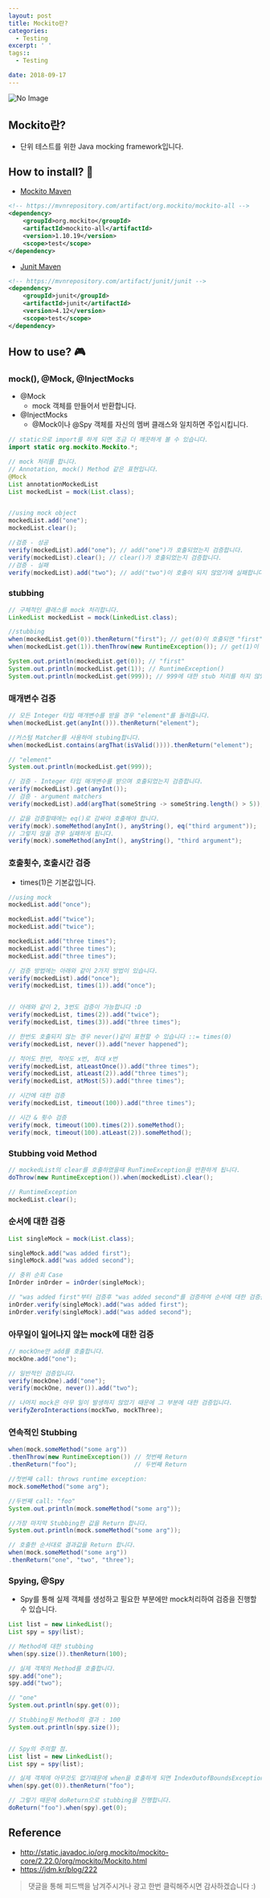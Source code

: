 ```yaml
---
layout: post
title: Mockito란?
categories:
  - Testing
excerpt: ' '
tags::
  - Testing

date: 2018-09-17
---
```


![No Image](/assets/logo/mockito.png)

## Mockito란?
- 단위 테스트를 위한 Java mocking framework입니다.

## How to install? 🧐
- [Mockito Maven](https://mvnrepository.com/artifact/org.mockito/mockito-all/1.10.19)

```xml
<!-- https://mvnrepository.com/artifact/org.mockito/mockito-all -->
<dependency>
    <groupId>org.mockito</groupId>
    <artifactId>mockito-all</artifactId>
    <version>1.10.19</version>
    <scope>test</scope>
</dependency>
```

- [Junit Maven](https://mvnrepository.com/artifact/junit/junit/4.12)

```xml
<!-- https://mvnrepository.com/artifact/junit/junit -->
<dependency>
    <groupId>junit</groupId>
    <artifactId>junit</artifactId>
    <version>4.12</version>
    <scope>test</scope>
</dependency>
```

## How to use? 🎮

### mock(), @Mock, @InjectMocks
- @Mock
    - mock 객체를 만들어서 반환합니다.
- @InjectMocks
    - @Mock이나 @Spy 객체를 자신의 멤버 클래스와 일치하면 주입시킵니다.

```java
// static으로 import를 하게 되면 조금 더 깨끗하게 볼 수 있습니다.
import static org.mockito.Mockito.*;

// mock 처리를 합니다.
// Annotation, mock() Method 같은 표현입니다.
@Mock
List annotationMockedList
List mockedList = mock(List.class);


//using mock object
mockedList.add("one");
mockedList.clear();

//검증 - 성공
verify(mockedList).add("one"); // add("one")가 호출되었는지 검증합니다.
verify(mockedList).clear(); // clear()가 호출되었는지 검증합니다.
//검증 - 실패
verify(mockedList).add("two"); // add("two")이 호출이 되지 않았기에 실패합니다.
```

### stubbing

```java
// 구체적인 클래스를 mock 처리합니다.
LinkedList mockedList = mock(LinkedList.class);

//stubbing
when(mockedList.get(0)).thenReturn("first"); // get(0)이 호출되면 "first"를 반환합니다.
when(mockedList.get(1)).thenThrow(new RuntimeException()); // get(1)이 호출되면 RuntimeException 에러를 발생합니다.

System.out.println(mockedList.get(0)); // "first"
System.out.println(mockedList.get(1)); // RuntimeException()
System.out.println(mockedList.get(999)); // 999에 대한 stub 처리를 하지 않았기 때문에 null값이 return됩니다.
```


### 매개변수 검증

```java
// 모든 Integer 타입 매개변수를 받을 경우 "element"를 돌려줍니다.
when(mockedList.get(anyInt())).thenReturn("element");

//커스텀 Matcher를 사용하여 stubing합니다.
when(mockedList.contains(argThat(isValid()))).thenReturn("element");

// "element"
System.out.println(mockedList.get(999));

// 검증 - Integer 타입 매개변수를 받으며 호출되었는지 검증합니다.
verify(mockedList).get(anyInt());
// 검증 - argument matchers
verify(mockedList).add(argThat(someString -> someString.length() > 5));

// 값을 검증할때에는 eq()로 감싸야 호출해야 합니다.
verify(mock).someMethod(anyInt(), anyString(), eq("third argument"));
// 그렇지 않을 경우 실패하게 됩니다.
verify(mock).someMethod(anyInt(), anyString(), "third argument");
```


### 호출횟수, 호출시간 검증
- times(1)은 기본값입니다.

```java
//using mock
mockedList.add("once");

mockedList.add("twice");
mockedList.add("twice");

mockedList.add("three times");
mockedList.add("three times");
mockedList.add("three times");

// 검증 방법에는 아래와 같이 2가지 방법이 있습니다.
verify(mockedList).add("once");
verify(mockedList, times(1)).add("once");


// 아래와 같이 2, 3번도 검증이 가능합니다 :D
verify(mockedList, times(2)).add("twice");
verify(mockedList, times(3)).add("three times");

// 한번도 호출되지 않는 경우 never()같이 표현할 수 있습니다 ::= times(0)
verify(mockedList, never()).add("never happened");

// 적어도 한번, 적어도 x번, 최대 x번
verify(mockedList, atLeastOnce()).add("three times");
verify(mockedList, atLeast(2)).add("three times");
verify(mockedList, atMost(5)).add("three times");

// 시간에 대한 검증
verify(mockedList, timeout(100)).add("three times");

// 시간 & 횟수 검증
verify(mock, timeout(100).times(2)).someMethod();
verify(mock, timeout(100).atLeast(2)).someMethod();
```

### Stubbing void Method

```java
// mockedList의 clear를 호출하였을때 RunTimeException을 반환하게 됩니다.
doThrow(new RuntimeException()).when(mockedList).clear();

// RuntimeException
mockedList.clear();
```

### 순서에 대한 검증

```java
List singleMock = mock(List.class);

singleMock.add("was added first");
singleMock.add("was added second");

// 중위 순회 Case
InOrder inOrder = inOrder(singleMock);

// "was added first"부터 검증후 "was added second"를 검증하여 순서에 대한 검증을 진행합니다.
inOrder.verify(singleMock).add("was added first");
inOrder.verify(singleMock).add("was added second");
```

### 아무일이 일어나지 않는 mock에 대한 검증

```java
// mockOne만 add를 호출합니다.
mockOne.add("one");

// 일반적인 검증입니다.
verify(mockOne).add("one");
verify(mockOne, never()).add("two");

// 나머지 mock은 아무 일이 발생하지 않았기 때문에 그 부분에 대한 검증입니다.
verifyZeroInteractions(mockTwo, mockThree);
```

### 연속적인 Stubbing

```java
when(mock.someMethod("some arg"))
.thenThrow(new RuntimeException()) // 첫번째 Return
.thenReturn("foo");                // 두번째 Return

//첫번째 call: throws runtime exception:
mock.someMethod("some arg");

//두번째 call: "foo"
System.out.println(mock.someMethod("some arg"));

//가장 마지막 Stubbing한 값을 Return 합니다.
System.out.println(mock.someMethod("some arg"));

// 호출한 순서대로 결과값을 Return 합니다.
when(mock.someMethod("some arg"))
.thenReturn("one", "two", "three");
```

### Spying, @Spy
- Spy를 통해 실제 객체를 생성하고 필요한 부분에만 mock처리하여 검증을 진행할 수 있습니다.

```java
List list = new LinkedList();
List spy = spy(list);

// Method에 대한 stubbing
when(spy.size()).thenReturn(100);

// 실제 객체의 Method를 호출합니다.
spy.add("one");
spy.add("two");

// "one"
System.out.println(spy.get(0));

// Stubbing된 Method의 결과 : 100
System.out.println(spy.size());


// Spy의 주의할 점.
List list = new LinkedList();
List spy = spy(list);

// 실제 객체에 아무것도 없기때문에 when을 호출하게 되면 IndexOutofBoundsException이 발생합니다.
when(spy.get(0)).thenReturn("foo");

// 그렇기 때문에 doReturn으로 stubbing을 진행합니다.
doReturn("foo").when(spy).get(0);
```


## Reference
- <http://static.javadoc.io/org.mockito/mockito-core/2.22.0/org/mockito/Mockito.html>
- <https://jdm.kr/blog/222>

> 댓글을 통해 피드백을 남겨주시거나 광고 한번 클릭해주시면 감사하겠습니다 :)